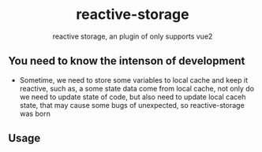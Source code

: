 <h1 align="center">reactive-storage</h1>
<p align="center">reactive storage,  an plugin of only supports vue2</p>

## You need to know the intenson of development 

- Sometime, we need to store some variables to local cache and keep it reactive, such as, a some state data come from local cache, not only do we need to update state of code, but also need to update local caceh state, that may cause some bugs of unexpected, so reactive-storage was born

## Usage


